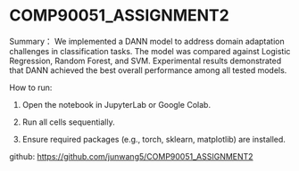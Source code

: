 # COMP90051_ASSIGNMENT2
Summary：
We implemented a DANN model to address domain adaptation challenges in classification tasks. The model was compared against Logistic Regression, Random Forest, and SVM. Experimental results demonstrated that DANN achieved the best overall performance among all tested models.


How to run:
1. Open the notebook in JupyterLab or Google Colab.

2. Run all cells sequentially.

3. Ensure required packages (e.g., torch, sklearn, matplotlib) are installed.


github: https://github.com/junwang5/COMP90051_ASSIGNMENT2